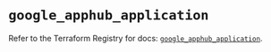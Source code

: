# `google_apphub_application`

Refer to the Terraform Registry for docs: [`google_apphub_application`](https://registry.terraform.io/providers/hashicorp/google/5.29.0/docs/resources/apphub_application).
